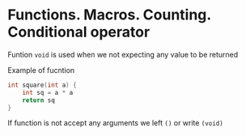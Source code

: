 # Functions. Macros. Counting. Conditional operator

Funtion `void` is used when we not expecting any value to be returned

Example of fucntion

```c++
int square(int a) {
    int sq = a * a
    return sq
}
```

If function is not accept any arguments we left `()` or write `(void)`



